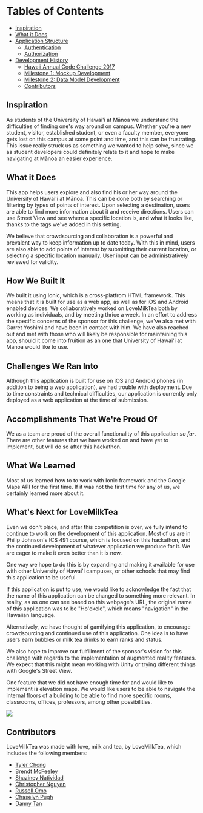 # Tables of Contents

* [Inspiration](#Inspiration)
* [What it Does](#what-it-does)
* [Application Structure](#application-structure)
  * [Authentication](#authentication)
  * [Authorization](#authorization)
* [Development History](#development-history)
    * [Hawaii Annual Code Challenge 2017](#hacc17)
    * [Milestone 1: Mockup Development](#milestone-1-mockup-development)
    * [Milestone 2: Data Model Development](#milestone-2-data-model-development)
    * [Contributors](#Contributors)

## Inspiration

As students of the University of Hawai'i at Mānoa we understand the difficulties of finding one's way around on campus.  Whether you're a new student, visitor, established student, or even a faculty member, everyone gets lost on this campus at some point and time, and this can be frustrating.  This issue really struck us as something we wanted to help solve, since we as student developers could definitely relate to it and hope to make navigating at Mānoa an easier experience.

## What it Does

This app helps users explore and also find his or her way around the University of Hawai'i at Mānoa.  This can be done both by searching or filtering by types of points of interest.  Upon selecting a destination, users are able to find more information about it and receive directions.  Users can use Street View and see where a specific location is, and what it looks like, thanks to the tags we've added in this setting.  

We believe that crowdsourcing and collaboration is a powerful and prevalent way to keep information up to date today.  With this in mind, users are also able to add points of interest by submitting their current location, or selecting a specific location manually.  User input can be administratively reviewed for validity.
 
## How We Built It

We built it using Ionic, which is a cross-platfrom HTML framework.  This means that it is built for use as a web app, as well as for iOS and Android enabled devices.  We collaboratively worked on LoveMilkTea both by working as individuals, and by meeting thrice a week.  In an effort to address the specific concerns of the sponsor for this challenge, we've also met with Garret Yoshimi and have been in contact with him.  We have also reached out and met with those who will likely be responsible for maintaining this app, should it come into fruition as an one that University of Hawai'i at Mānoa would like to use.

## Challenges We Ran Into

Although this application is built for use on iOS and Android phones (in addition to being a web application), we had trouble with deployment.  Due to time constraints and technical difficulties, our application is currently only deployed as a web application at the time of submission.

## Accomplishments That We're Proud Of

We as a team are proud of the overall functionality of this application _so far_. There are other features that we have worked on and have yet to implement, but will do so after this hackathon.

## What We Learned

Most of us learned how to to work with Ionic framework and the Google Maps API for the first time.  If it was not the first time for any of us, we certainly learned more about it.

## What's Next for LoveMilkTea

Even we don't place, and after this competition is over, we fully intend to continue to work on the development of this application.  Most of us are in Philip Johnson's ICS 491 course, which is focused on this hackathon, and the continued development of whatever application we produce for it.  We are eager to make it even better than it is now.

One way we hope to do this is by expanding and making it available for use with other University of Hawai'i campuses, or other schools that may find this application to be useful.

If this application is put to use, we would like to acknowledge the fact that the name of this application can be changed to something more relevant.  In reality, as as one can see based on this webpage's URL, the original name of this application was to be "Ho'okele", which means "navigation" in the Hawaiian language.

Alternatively, we have thought of gamifying this application, to encourage crowdsourcing and continued use of this application.  One idea is to have users earn bubbles or milk tea drinks to earn ranks and status.

We also hope to improve our fulfillment of the sponsor's vision for this challenge with regards to the implementation of augmented reality features.  We expect that this might mean working with Unity or trying different things with Google's Street View.

One feature that we did not have enough time for and would like to implement is elevation maps.  We would like users to be able to navigate the internal floors of a building to be able to find more specific rooms, classrooms, offices, professors, among other possibilities. 

![](images/.png)

## Contributors

LoveMilkTea was made with love, milk and tea, by LoveMilkTea, which includes the following members:

  * [Tyler Chong](#)
  * [Brendt McFeeley](#)
  * [Shaziney Natividad](#)
  * [Christopher Nguyen](#)
  * [Russell Omo](#)
  * [Chaselyn Pugh](#)
  * [Danny Tan](#)
